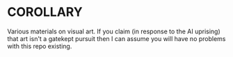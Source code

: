 # COROLLARY
Various materials on visual art. If you claim (in response to the AI uprising) that art isn't a gatekept pursuit then I can assume you will have no problems with this repo existing.
